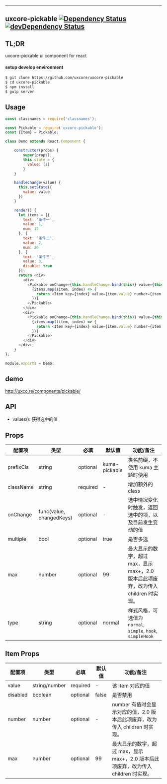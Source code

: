 ---

## uxcore-pickable [![Dependency Status](http://img.shields.io/david/uxcore/uxcore-pickable.svg?style=flat-square)](https://david-dm.org/uxcore/uxcore-pickable) [![devDependency Status](http://img.shields.io/david/dev/uxcore/uxcore-pickable.svg?style=flat-square)](https://david-dm.org/uxcore/uxcore-pickable#info=devDependencies) 

## TL;DR

uxcore-pickable ui component for react

#### setup develop environment

```sh
$ git clone https://github.com/uxcore/uxcore-pickable
$ cd uxcore-pickable
$ npm install
$ gulp server
```

## Usage

```js
const classnames = require('classnames');

const Pickable = require('uxcore-pickable');
const {Item} = Pickable;

class Demo extends React.Component {

    constructor(props) {
        super(props);
        this.state = {
          value: [1]
        }
    }

    handleChange(value) {
      this.setState({
        value: value
      })
    }

    render() {
      let items = [{
        text: '条件一',
        value: 1,
        num: 15
      }, {
        text: '条件二',
        value: 2,
        num: 20
      }, {
        text: '条件三',
        value: 3,
        disable: true
      }];
      return <div>
        <div>
          <Pickable onChange={this.handleChange.bind(this)} value={this.state.value}>
            {items.map((item, index) => {
              return <Item key={index} value={item.value} number={item.num} disabled={item.disable}>{item.text}</Item>
            })}
          </Pickable>
        </div>
        <div>
          <Pickable onChange={this.handleChange.bind(this)} value={this.state.value} type="simple">
            {items.map((item, index) => {
              return <Item key={index} value={item.value} number={item.num} disabled={item.disable}>{item.text}</Item>
            })}
          </Pickable>
        </div>
      </div>;
    }
};

module.exports = Demo;
```

## demo

http://uxco.re/components/pickable/

## API

* values(): 获得选中的值

## Props

| 配置项 | 类型 | 必填 | 默认值 | 功能/备注 |
|---|---|---|---|---|
|prefixCls|string|optional|kuma-pickable|类名前缀，不使用 kuma 主题时使用|
|className|string|required|-|增加额外的class|
|onChange|func(value, changedKeys)|optional|-|选中情况变化时触发，返回选中的项，以及目前发生变动的值|
|multiple|bool|optional|true|是否多选|
|max|number|optional|99|最大显示的数字，超过 max，显示 max+，2.0 版本后此项废弃，改为传入 children 时实现。|
|type|string|optional|normal|样式风格，可选值为 `normal`, `simple`, `hook`, `simpleHook`|

## Item Props

| 配置项 | 类型 | 必填 | 默认值 | 功能/备注 |
|---|---|---|---|---|
|value|string/number|required|-|该 Item 对应的值|
|disabled|boolean|optional|false|是否禁用|
|number|number|optional|-|number 有值时会显示对应的值，2.0 版本后此项废弃，改为传入 children 时实现。|
|max|number|optional|99|最大显示的数字，超过 max，显示 max+，2.0 版本后此项废弃，改为传入 children 时实现。|

